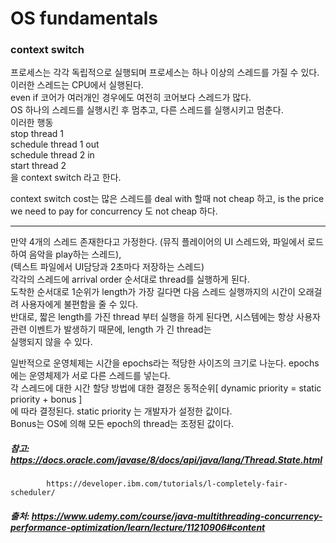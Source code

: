 # OS fundamentals


### context switch    

프로세스는 각각 독립적으로 실행되며 프로세스는 하나 이상의 스레드를 가질 수 있다. 이러한 스레드는 CPU에서 실행된다.    
even if 코어가 여러개인 경우에도 여전히 코어보다 스레드가 많다.    
OS 하나의 스레드를 실행시킨 후 멈추고, 다른 스레드를 실행시키고 멈춘다.    
이러한 행동    
stop thread 1    
schedule thread 1 out    
schedule thread 2 in    
start thread 2    
을 context switch 라고 한다.    

context switch cost는 많은 스레드를 deal with 할때 not cheap 하고, is the price we need to pay for concurrency 도 not cheap 하다.    

* * *

만약 4개의 스레드 존재한다고 가정한다. (뮤직 플레이어의 UI 스레드와, 파일에서 로드하여 음악을 play하는 스레드),    
(텍스트 파일에서 UI담당과 2초마다 저장하는 스레드)     
각각의 스레드에 arrival order 순서대로 thread를 실행하게 된다.    
도착한 순서대로 1순위가 length가 가장 길다면 다음 스레드 실행까지의 시간이 오래걸려 사용자에게 불편함을 줄 수 있다.    
반대로, 짧은 length를 가진 thread 부터 실행을 하게 된다면, 시스템에는 항상 사용자 관련 이벤트가 발생하기 때문에, length 가 긴 thread는    
실행되지 않을 수 있다.

일반적으로 운영체제는 시간을 epochs라는 적당한 사이즈의 크기로 나눈다. epochs에는 운영체제가 서로 다른 스레드를 넣는다.    
각 스레드에 대한 시간 할당 방법에 대한 결정은 동적순위[ dynamic priority  = static priority + bonus ]     
에 따라 결정된다. static priority 는 개발자가 설정한 값이다.    
Bonus는 OS에 의해 모든 epoch의 thread는 조정된 값이다.




##### 참고: https://docs.oracle.com/javase/8/docs/api/java/lang/Thread.State.html
            https://developer.ibm.com/tutorials/l-completely-fair-scheduler/
            
##### 출처: https://www.udemy.com/course/java-multithreading-concurrency-performance-optimization/learn/lecture/11210906#content
